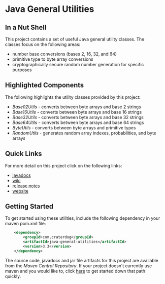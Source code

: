 # Java General Utilities

## In a Nut Shell
This project contains a set of useful Java general utility classes. The classes focus on the following areas:

 * number base conversions (bases 2, 16, 32, and 64)
 * primitive type to byte array conversions
 * cryptographically secure random number generation for specific purposes

## Highlighted Components
The following highlights the utility classes provided by this project:

 * *Base02Utils* - converts between byte arrays and base 2 strings
 * *Base16Utils* - converts between byte arrays and base 16 strings
 * *Base32Utils* - converts between byte arrays and base 32 strings
 * *Base64Utils* - converts between byte arrays and base 64 strings
 * *ByteUtils* - converts between byte arrays and primitive types
 * *RandomUtils* - generates random array indexes, probabilities, and byte arrays

## Quick Links
For more detail on this project click on the following links:

 * [javadocs](http://craterdog.github.io/java-general-utilities/3.3/index.html)
 * [wiki](https://github.com/craterdog/java-general-utilities/wiki)
 * [release notes](https://github.com/craterdog/java-general-utilities/wiki#Release-Notes)
 * [website](http://craterdog.com)

## Getting Started
To get started using these utilities, include the following dependency in your maven pom.xml file:

```xml
    <dependency>
        <groupId>com.craterdog</groupId>
        <artifactId>java-general-utilities</artifactId>
        <version>3.3</version>
    </dependency>
```

The source code, javadocs and jar file artifacts for this project are available from the
*Maven Central Repository*. If your project doesn't currently use maven and you would like to,
click [here](https://github.com/craterdog/maven-parent-poms) to get started down that path quickly.

